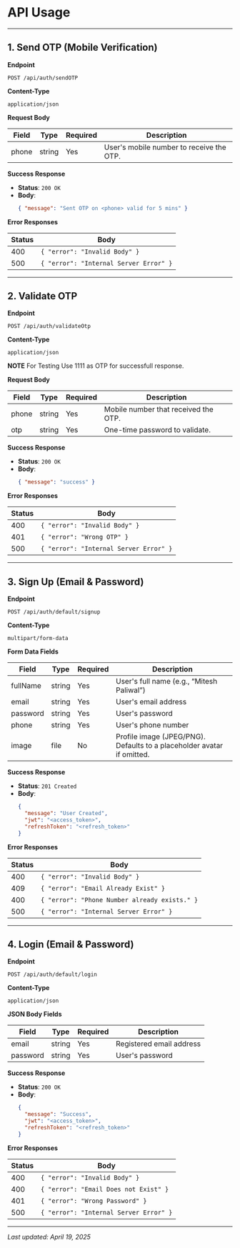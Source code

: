 # API Usage

---

## 1. Send OTP (Mobile Verification)

**Endpoint**

```
POST /api/auth/sendOTP
```

**Content-Type**

```
application/json
```

**Request Body**

| Field | Type   | Required | Description                              |
|-------|--------|----------|------------------------------------------|
| phone | string | Yes      | User's mobile number to receive the OTP. |

**Success Response**

- **Status**: `200 OK`  
- **Body**:
  ```json
  { "message": "Sent OTP on <phone> valid for 5 mins" }
  ```

**Error Responses**

| Status | Body                                 |
|--------|--------------------------------------|
| 400    | `{ "error": "Invalid Body" }`    |
| 500    | `{ "error": "Internal Server Error" }` |

---

## 2. Validate OTP

**Endpoint**

```
POST /api/auth/validateOtp
```

**Content-Type**

```
application/json
```

**NOTE**
For Testing Use 1111 as OTP for successfull response.

**Request Body**

| Field | Type   | Required | Description                 |
|-------|--------|----------|-----------------------------|
| phone | string | Yes      | Mobile number that received the OTP. |
| otp   | string | Yes      | One-time password to validate.      |

**Success Response**

- **Status**: `200 OK`  
- **Body**:
  ```json
  { "message": "success" }
  ```

**Error Responses**

| Status | Body                              |
|--------|-----------------------------------|
| 400    | `{ "error": "Invalid Body" }` |
| 401    | `{ "error": "Wrong OTP" }`   |
| 500    | `{ "error": "Internal Server Error" }` |

---

## 3. Sign Up (Email & Password)

**Endpoint**

```
POST /api/auth/default/signup
```

**Content-Type**

```
multipart/form-data
```

**Form Data Fields**

| Field      | Type   | Required | Description                                 |
|------------|--------|----------|---------------------------------------------|
| fullName   | string | Yes      | User's full name (e.g., “Mitesh Paliwal”)  |
| email      | string | Yes      | User's email address                        |
| password   | string | Yes      | User's password                             |
| phone      | string | Yes      | User's phone number                         |
| image      | file   | No       | Profile image (JPEG/PNG). Defaults to a placeholder avatar if omitted. |

**Success Response**

- **Status**: `201 Created`  
- **Body**:
  ```json
  {
    "message": "User Created",
    "jwt": "<access_token>",
    "refreshToken": "<refresh_token>"
  }
  ```

**Error Responses**

| Status | Body                                             |
|--------|--------------------------------------------------|
| 400    | `{ "error": "Invalid Body" }`                 |
| 409    | `{ "error": "Email Already Exist" }`          |
| 400    | `{ "error": "Phone Number already exists." }` |
| 500    | `{ "error": "Internal Server Error" }`        |

---

## 4. Login (Email & Password)

**Endpoint**

```
POST /api/auth/default/login
```

**Content-Type**

```
application/json
```

**JSON Body Fields**

| Field    | Type   | Required | Description                   |
|----------|--------|----------|-------------------------------|
| email    | string | Yes      | Registered email address      |
| password | string | Yes      | User's password               |

**Success Response**

- **Status**: `200 OK`  
- **Body**:
  ```json
  {
    "message": "Success",
    "jwt": "<access_token>",
    "refreshToken": "<refresh_token>"
  }
  ```

**Error Responses**

| Status | Body                                  |
|--------|---------------------------------------|
| 400    | `{ "error": "Invalid Body" }`      |
| 400    | `{ "error": "Email Does not Exist" }` |
| 401    | `{ "error": "Wrong Password" }`    |
| 500    | `{ "error": "Internal Server Error" }` |

---

*Last updated: April 19, 2025*

